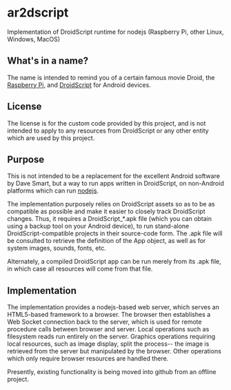 # ar2dscript
Implementation of DroidScript runtime for nodejs (Raspberry Pi, other Linux, Windows, MacOS)

<h2>What's in a name?</h2>

The name is intended to remind you of a certain famous movie Droid, the 
<a href="https://www.raspberrypi.org/">Raspberry Pi</a>, and
<a href="https://play.google.com/store/apps/details?id=com.smartphoneremote.androidscriptfree">DroidScript</a> for Android devices.

<h2>License</h2>

The license is for the custom code provided by this project, and is not intended to apply to
any resources from DroidScript or any other entity which are used by this project.

<h2>Purpose</h2>

This is not intended to be a replacement for the excellent Android software by Dave Smart,
but a way to run apps written in DroidScript, on non-Android platforms which can run 
<a href="https://nodejs.org/">nodejs</a>.

The implementation purposely relies on DroidScript assets so as to be as compatible as possible
and make it easier to closely track DroidScript changes.  Thus, it requires a DroidScript_*.apk
file (which you can obtain using a backup tool on your Android device), to run stand-alone
DroidScript-compatible projects in their source-code form.  The .apk file will be consulted to
retrieve the definition of the App object, as well as for system images, sounds, fonts, etc.

Alternately, a compiled DroidScript app can be run merely from its .apk file, in which case all
resources will come from that file.

<h2>Implementation</h2>

The implementation provides a nodejs-based web server, which serves an HTML5-based framework to
a browser.  The browser then establishes a Web Socket connection back to the server, which is
used for remote procedure calls between browser and server.  Local operations such as filesystem
reads run entirely on the server.  Graphics operations requiring local resources, such as image
display, split the process-- the image is retrieved from the server but manipulated by the browser.
Other operations which only require browser resources are handled there.

Presently, existing functionality is being moved into github from an offline project.
